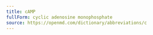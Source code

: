 ```yaml
---
title: cAMP
fullForm: cyclic adenosine monophosphate
source: https://openmd.com/dictionary/abbreviations/c
---
```

